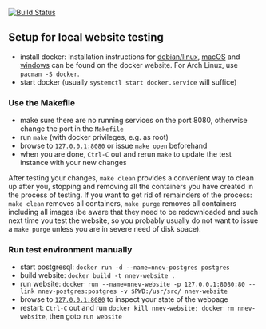 [![Build Status](https://travis-ci.com/nnev/website.svg?branch=master)](https://travis-ci.com/nnev/website)

## Setup for local website testing

  * install docker: Installation instructions for [debian/linux](https://docs.docker.com/engine/installation/linux/docker-ce/debian/), [macOS](https://docs.docker.com/docker-for-mac/install/) and [windows](https://docs.docker.com/docker-for-windows/install/) can be found on the docker website. For Arch Linux, use `pacman -S docker`.
  * start docker (usually `systemctl start docker.service` will suffice)

### Use the Makefile

  * make sure there are no running services on the port 8080, otherwise change the port in the `Makefile`
  * run `make` (with docker privileges, e.g. as root)
  * browse to [`127.0.0.1:8080`](http://127.0.0.1:8080) or issue `make open` beforehand
  * when you are done, `Ctrl-C` out and rerun `make` to update the test instance with your new changes

After testing your changes, `make clean` provides a convenient way to clean up after you, stopping and removing all the containers you have created in the process of testing.
If you want to get rid of remainders of the process: `make clean` removes all containers, `make purge` removes all containers including all images (be aware that they need to be redownloaded and such next time you test the website, so you probably usually do not want to issue a `make purge` unless you are in severe need of disk space).

### Run test environment manually

  * start postgresql: `docker run -d --name=nnev-postgres postgres`
  * build website: `docker build -t nnev-website .`
  * run website: `docker run --name=nnev-website -p 127.0.0.1:8080:80 --link nnev-postgres:postgres -v $PWD:/usr/src/ nnev-website`
  * browse to [`127.0.0.1:8080`](http://127.0.0.1:8080) to inspect your state of the webpage
  * restart: `Ctrl-C` out and run `docker kill nnev-website; docker rm nnev-website`, then goto `run website`
